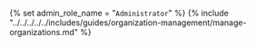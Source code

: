 {% set admin_role_name = "`Administrator`" %}
{% include "../../../../../includes/guides/organization-management/manage-organizations.md" %}
